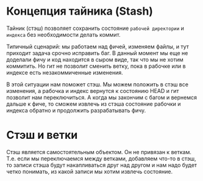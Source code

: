# Концепция тайника (Stash)

Тайник (стэш) позволяет сохранить состояние `рабочей директории` и `индекса` без необходимости делать коммит.

Типичный сценарий: мы работаем над фичей, изменяем файлы, и тут приходит задача срочно исправить баг. В данный момент мы еще не доделали фичу и код находится в сыром виде, так что мы не хотим коммитить. Но гит не позволит сменить ветку, пока в рабочке или в индексе есть незакоммиченные изменения.

В этой ситуации нам поможет стэш. Мы можем положить в стэш все изменения, а рабочка и индекс вернутся к состоянию HEAD и гит позволит нам переключиться. А когда мы закончим с багом и вернемся дальше к фиче, то сможем извлечь из стэша состояние рабочки и индекса обратно и продолжить разрабатывать фичу.

# Стэш и ветки

Стэш является самостоятельным объектом. Он не привязан к веткам. Т.е. если мы переключаемся между ветками, добавляем что-то в стэш, то записи стэша будут накапливаться друг над другом и нам надо будет четко понимать, из какой записи мы хотим извлечь состояние.